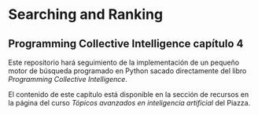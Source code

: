 # Searching and Ranking
## Programming Collective Intelligence capítulo 4

Este repositorio hará seguimiento de la implementación de un pequeño motor de búsqueda programado en Python sacado directamente del libro *Programming Collective Intelligence*.

El contenido de este capítulo está disponible en la sección de recursos en la página del curso *Tópicos avanzados en inteligencia artificial* del Piazza.
